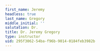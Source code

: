 ```yaml
---
first_name: Jeremy
headless: true
last_name: Gregory
middle_initial: ''
salutation: Dr.
title: Dr. Jeremy Gregory
type: instructor
uid: 295f3062-54ba-f96b-9014-0184feb3982b
---
```

